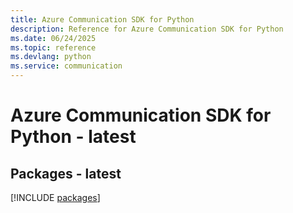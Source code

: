 ```yaml
---
title: Azure Communication SDK for Python
description: Reference for Azure Communication SDK for Python
ms.date: 06/24/2025
ms.topic: reference
ms.devlang: python
ms.service: communication
---
```

# Azure Communication SDK for Python - latest
## Packages - latest
[!INCLUDE [packages](communication-index.md)]